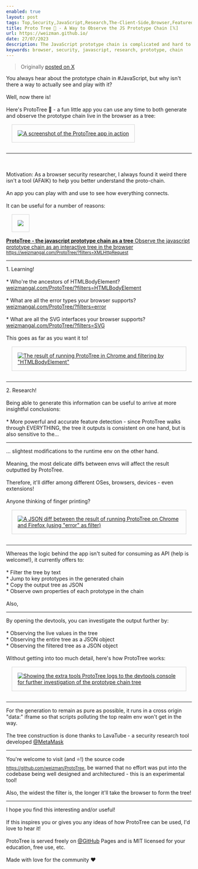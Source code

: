 ```yaml
---
enabled: true
layout: post
tags: Top,Security,JavaScript,Research,The-Client-Side,Browser,Featured-on-X
title: Proto Tree 🌳 - A Way to Observe the JS Prototype Chain [𝕏]
url: https://weizman.github.io/
date: 27/07/2023
description: The JavaScript prototype chain is complicated and hard to study, so shouldn't there be an online tool for that already?
keywords: browser, security, javascript, research, prototype, chain
---
```




<style>
    .post {
        max-width: 80vh;
    }
    IMG {
        border: solid 1px lightgray;
        padding: 15px;
        margin: 15px;
    }
</style>

<blockquote><p>Originally <a href="https://twitter.com/WeizmanGal/status/1684608574444785664">posted on X</a></p></blockquote>
<div id=container>
    You always hear about the prototype chain in #JavaScript, but why isn't there a way to actually see and play with it?<br>
    <br>
    Well, now there is!<br>
    <br>
    Here's ProtoTree 🌳 - a fun little app you can use any time to both generate and observe the prototype chain live in the browser as a tree: <span class="entity-image"><a href="https://pbs.twimg.com/media/F2DukYLacAAPlgH.jpg" target="_blank"><img alt="A screenshot of the ProtoTree app in action" src="https://pbs.twimg.com/media/F2DukYLacAAPlgH.jpg" class=" b-loaded"></a></span>
    <sup class="tw-permalink"><i class="fas fa-link"></i></sup>
    <hr>
    <br>
    <br>
    Motivation: As a browser security researcher, I always found it weird there isn't a tool (AFAIK) to help you better understand the proto-chain.<br>
    <br>
    An app you can play with and use to see how everything connects.<br>
    <br>
    It can be useful for a number of reasons:<a class="entity-url" data-preview="true" href="https://weizmangal.com/ProtoTree/?filters=XMLHttpRequest" style="display: none;">weizmangal.com/ProtoTree/?fil…</a>
    <sup class="tw-permalink"><i class="fas fa-link"></i></sup>
    <div>
        <div class="entity-url-preview">
            <div class="d-flex justify-content-between align-items-center">
                <div class="border-right align-self-center">
                    <a target="_blank" href="https://weizmangal.com/ProtoTree/?filters=XMLHttpRequest" class="img-cover">
                        <img src="https://weizman.github.io/ProtoTree/img.jpg" loading="lazy" onerror="this.src='/images/sticky-note-regular.png'">
                    </a>
                </div>
                <div class="flex-grow-1" style="min-width:0">
                    <div class="paragraph">
                        <a target="_blank" href="https://weizmangal.com/ProtoTree/?filters=XMLHttpRequest">
                            <strong>ProtoTree - the javascript prototype chain as a tree</strong>
                            Observe the javascript prototype chain as an interactive tree in the browser
                        </a>
                        <a target="_blank" href="https://weizmangal.com/ProtoTree/?filters=XMLHttpRequest">
                            <small class="pre-url">https://weizmangal.com/ProtoTree/?filters=XMLHttpRequest</small>
                        </a>
                    </div></div></div></div></div><hr>
    <span class="nop nop-start">1. </span> Learning!<br>
    <br>
    * Who're the ancestors of HTMLBodyElement? <br>
    <a class="entity-url" data-preview="true" href="https://weizmangal.com/ProtoTree/?filters=HTMLBodyElement">weizmangal.com/ProtoTree/?filters=HTMLBodyElement</a><br>
    <br>
    * What are all the error types your browser supports? <br>
    <a class="entity-url" data-preview="true" href="https://weizmangal.com/ProtoTree/?filters=error">weizmangal.com/ProtoTree/?filters=error</a><br>
    <br>
    * What are all the SVG interfaces your browser supports? <br>
    <a class="entity-url" data-preview="true" href="https://weizmangal.com/ProtoTree/?filters=SVG">weizmangal.com/ProtoTree/?filters=SVG</a><br>
    <br>
    This goes as far as you want it to!
    <span class="entity-image"><a href="https://pbs.twimg.com/media/F2Duk90bcAAJ9UW.jpg" target="_blank"><img alt="The result of running ProtoTree in Chrome and filtering by &quot;HTMLBodyElement&quot;" src="https://pbs.twimg.com/media/F2Duk90bcAAJ9UW.jpg" class=" b-loaded"></a></span>
    <sup class="tw-permalink"><i class="fas fa-link"></i></sup>
    <hr>
    <span class="nop nop-start">2. </span> Research!<br>
    <br>
    Being able to generate this information can be useful to arrive at more insightful conclusions:<br>
    <br>
    * More powerful and accurate feature detection - since ProtoTree walks through EVERYTHING, the tree it outputs is consistent on one hand, but is also sensitive to the...
    <sup class="tw-permalink"><i class="fas fa-link"></i></sup>
    <hr>
    ... slightest modifications to the runtime env on the other hand.<br>
    <br>
    Meaning, the most delicate diffs between envs will affect the result outputted by ProtoTree.<br>
    <br>
    Therefore, it'll differ among different OSes, browsers, devices - even extensions!<br>
    <br>
    Anyone thinking of finger printing? <span class="entity-image"><a href="https://pbs.twimg.com/media/F2Dulj4asAAImJB.jpg" target="_blank"><img alt="A JSON diff between the result of running ProtoTree on Chrome and Firefox (using &quot;error&quot; as filter)" src="https://pbs.twimg.com/media/F2Dulj4asAAImJB.jpg" class=" b-loaded"></a></span>
    <sup class="tw-permalink"><i class="fas fa-link"></i></sup>
    <hr>
    Whereas the logic behind the app isn't suited for consuming as API (help is welcome!), it currently offers to:<br>
    <br>
    * Filter the tree by text<br>
    * Jump to key prototypes in the generated chain<br>
    * Copy the output tree as JSON<br>
    * Observe own properties of each prototype in the chain<br>
    <br>
    Also,
    <sup class="tw-permalink"><i class="fas fa-link"></i></sup>
    <hr>
    By opening the devtools, you can investigate the output further by:<br>
    <br>
    * Observing the live values in the tree<br>
    * Observing the entire tree as a JSON object<br>
    * Observing the filtered tree as a JSON object<br>
    <br>
    Without getting into too much detail, here's how ProtoTree works: <span class="entity-image"><a href="https://pbs.twimg.com/media/F2DumPVbsAAkTyA.jpg" target="_blank"><img alt="Showing the extra tools ProtoTree logs to the devtools console for further investigation of the prototype chain tree" src="https://pbs.twimg.com/media/F2DumPVbsAAkTyA.jpg" class=" b-loaded"></a></span>
    <sup class="tw-permalink"><i class="fas fa-link"></i></sup>
    <hr>
    For the generation to remain as pure as possible, it runs in a cross origin "data:" iframe so that scripts polluting the top realm env won't get in the way.<br>
    <a class="entity-url" data-preview="true" href="https://github.com/lavamoat/lavatube/" style="display: none;">LavaTube</a>
    <br>
    The tree construction is done thanks to LavaTube - a security research tool developed <a href="https://x.com/@MetaMask">@MetaMask</a>
    <sup class="tw-permalink"><i class="fas fa-link"></i></sup>
    <hr>
    You're welcome to visit (and ⭐!) the source code <a target="_blank" href="https://github.com/weizman/ProtoTree"><small class="pre-url">https://github.com/weizman/ProtoTree</small></a>, be warned that no effort was put into the codebase being well designed and architectured - this is an experimental tool!<br>
    <br>
    Also, the widest the filter is, the longer it'll take the browser to form the tree!<a class="entity-url" data-preview="true" href="https://github.com/weizman/ProtoTree" style="display: none;">github.com/weizman/ProtoT…</a>
    <sup class="tw-permalink"><i class="fas fa-link"></i></sup>
    <hr>
    I hope you find this interesting and/or useful!<br>
    <br>
    If this inspires you or gives you any ideas of how ProtoTree can be used, I'd love to hear it!<br>
    <br>
    ProtoTree is served freely on <a href="https://x.com/@GitHub">@GitHub</a> Pages and is MIT licensed for your education, free use, etc.<br>
    <br>
    Made with love for the community ❤️
    <sup class="tw-permalink"><i class="fas fa-link"></i></sup>
</div>

